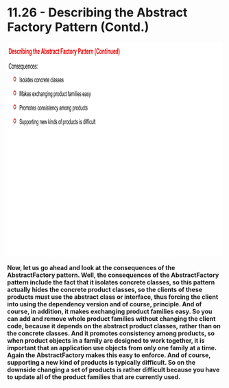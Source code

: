 # 11.26 - Describing the Abstract Factory Pattern (Contd.)

<img src="/images/11_26_01.jpg" width="800" height="500">

**Now, let us go ahead and look at the consequences of the AbstractFactory pattern. Well, the consequences of the AbstractFactory pattern include the fact that it isolates concrete classes, so this pattern actually hides the concrete product classes, so the clients of these products must use the abstract class or interface, thus forcing the client into using the dependency version and of course, principle. And of course, in addition, it makes exchanging product families easy. So you can add and remove whole product families without changing the client code, because it depends on the abstract product classes, rather than on the concrete classes. And it promotes consistency among products, so when product objects in a family are designed to work together, it is important that an application use objects from only one family at a time. Again the AbstractFactory makes this easy to enforce. And of course, supporting a new kind of products is typically difficult. So on the downside changing a set of products is rather difficult because you have to update all of the product families that are currently used.**